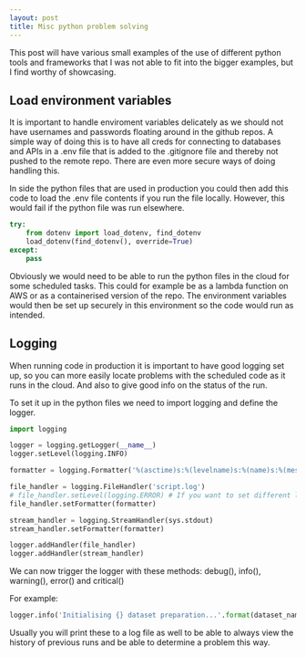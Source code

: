 ```yaml
---
layout: post
title: Misc python problem solving
---
```

<!--<img src="/images/fulls/01.jpg" class="fit image">-->
This post will have various small examples of the use of different python tools and frameworks that I was not able to fit into the bigger examples, but I find worthy of showcasing.

## Load environment variables

It is important to handle enviroment variables delicately as we should not have usernames and passwords floating around in the github repos. A simple way of doing this is to have all creds for connecting to databases and APIs in a .env file that is added to the .gitignore file and thereby not pushed to the remote repo. There are even more secure ways of doing handling this.

In side the python files that are used in production you could then add this code to load the .env file contents if you run the file locally. However, this would fail if the python file was run elsewhere.

```python
try:
    from dotenv import load_dotenv, find_dotenv
    load_dotenv(find_dotenv(), override=True)
except:
    pass
```

Obviously we would need to be able to run the python files in the cloud for some scheduled tasks. This could for example be as a lambda function on AWS or as a containerised version of the repo. The environment variables would then be set up securely in this environment so the code would run as intended.

## Logging

When running code in production it is important to have good logging set up, so you can more easily locate problems with the scheduled code as it runs in the cloud. And also to give good info on the status of the run.

To set it up in the python files we need to import logging and define the logger.

```python
import logging

logger = logging.getLogger(__name__)
logger.setLevel(logging.INFO)

formatter = logging.Formatter('%(asctime)s:%(levelname)s:%(name)s:%(message)s')

file_handler = logging.FileHandler('script.log')
# file_handler.setLevel(logging.ERROR) # If you want to set different level for the file it self
file_handler.setFormatter(formatter)

stream_handler = logging.StreamHandler(sys.stdout)
stream_handler.setFormatter(formatter)

logger.addHandler(file_handler)
logger.addHandler(stream_handler)
```

We can now trigger the logger with these methods:
debug(), info(), warning(), error() and critical()

For example:

```python
logger.info('Initialising {} dataset preparation...'.format(dataset_name))
```

Usually you will print these to a log file as well to be able to always view the history of previous runs and be able to determine a problem this way.